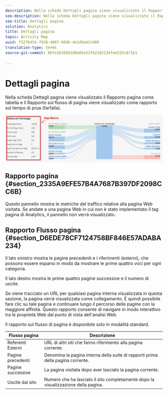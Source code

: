 ```yaml
---
description: Nella scheda Dettagli pagina viene visualizzato il Rapporto pagina come tabella e il Rapporto sul flusso di pagina viene visualizzato come rapporto sul tempo di prua (farfalla).
seo-description: Nella scheda Dettagli pagina viene visualizzato il Rapporto pagina come tabella e il Rapporto sul flusso di pagina viene visualizzato come rapporto sul tempo di prua (farfalla).
seo-title: Dettagli pagina
solution: Analytics
title: Dettagli pagina
topic: Activity Map
uuid: f527b454-7920-4907-869b-4e1d9ab2c606
translation-type: tm+mt
source-git-commit: 86fe1b3650100a05e52fb2102134fee515c871b1

---
```



# Dettagli pagina

Nella scheda Dettagli pagina viene visualizzato il Rapporto pagina come tabella e il Rapporto sul flusso di pagina viene visualizzato come rapporto sul tempo di prua (farfalla).

![](assets/page_flow.png)

## Rapporto pagina {#section_2335A9EFE57B4A7687B397DF2098CC6B}

Questo pannello mostra le metriche del traffico relative alla pagina Web visitata. Se andate a una pagina Web in cui non è stato implementato il tag pagina di Analytics, il pannello non verrà visualizzato.

## Rapporto Flusso pagina {#section_D6EDE78CF7124758BF846E57ADABA234}

Il lato sinistro mostra le pagine precedenti e i riferimenti (esterni), che possono essere espansi in modo da mostrare le prime quattro voci per ogni categoria.

Il lato destro mostra le prime quattro pagine successive e il numero di uscite.

Se viene tracciato un URL per qualsiasi pagina interna visualizzata in questa sezione, la pagina verrà visualizzata come collegamento. È quindi possibile fare clic su tale pagina e continuare lungo il percorso delle pagine con la maggiore affinità. Questo rapporto consente di navigare in modo interattivo tra le proprietà Web dal punto di vista dell'analisi Web.

Il rapporto sul flusso di pagina è disponibile solo in modalità standard.

| **Flusso pagina** | **Descrizione** |
|---|---|
| Referenti Esterni | URL di altri siti che fanno riferimento alla pagina corrente. |
| Pagine precedenti | Denomina la pagina interna della suite di rapporti prima della pagina corrente. |
| Pagine successive | La pagina visitata dopo aver lasciato la pagina corrente. |
| Uscite dal sito | Numero che ha lasciato il sito completamente dopo la visualizzazione della pagina. |

